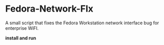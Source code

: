 # Fedora-Network-FIx
A small script that fixes the Fedora Workstation network interface bug for enterprise WiFI.


**install and run**
